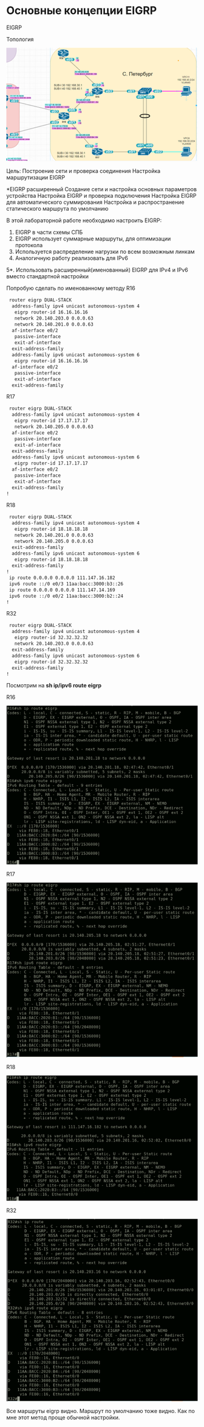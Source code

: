 # Основные концепции EIGRP

EIGRP 

Топология

![](https://github.com/Samsonvl/Network-OTUS-and-CCNAv7/blob/master/OTUS%20labs/lab4/img/Топология.png)

Цель: Построение сети и проверка соединения
Настройка маршрутизации EIGRP

*EIGRP расширенный
Создание сети и настройка основных параметров устройства
Настройка EIGRP и проверка подключения
Настройка EIGRP для автоматического суммирования
Настройка и распространение статического маршрута по умолчанию



В этой лабораторной работе необходимо настроить EIGRP:

1. EIGRP в части схемы СПБ
2. EIGRP использует суммарные маршруты, для оптимизации протокола
3. Используется распределение нагрузки по всем возможным линкам
4. Аналогичную работу реализовать для IPv6

5*. Использовать расширенный(именованный) EIGRP для IPv4 и IPv6 вместо стандартной настройки

Попробую сделать по именованному методу
R16

```
 router eigrp DUAL-STACK
  address-family ipv4 unicast autonomous-system 4
   eigrp router-id 16.16.16.16
   network 20.140.203.0 0.0.0.63
   network 20.140.201.0 0.0.0.63
  af-interface e0/2
   passive-interface
   exit-af-interface 
  exit-address-family
  address-family ipv6 unicast autonomous-system 6
   eigrp router-id 16.16.16.16 
  af-interface e0/2
   passive-interface
   exit-af-interface 
  exit-address-family
```

R17

```
 router eigrp DUAL-STACK
  address-family ipv4 unicast autonomous-system 4
   eigrp router-id 17.17.17.17
   network 20.140.205.0 0.0.0.63 
  af-interface e0/2
   passive-interface
   exit-af-interface
  exit-address-family
  address-family ipv6 unicast autonomous-system 6
   eigrp router-id 17.17.17.17  
  af-interface e0/2
   passive-interface
   exit-af-interface
  exit-address-family
!
```

R18

```
 router eigrp DUAL-STACK
  address-family ipv4 unicast autonomous-system 4
   eigrp router-id 18.18.18.18
   network 20.140.201.0 0.0.0.63
   network 20.140.205.0 0.0.0.63
  exit-address-family
  address-family ipv6 unicast autonomous-system 6
   eigrp router-id 18.18.18.18
  exit-address-family
!
 ip route 0.0.0.0 0.0.0.0 111.147.16.182
 ipv6 route ::/0 e0/3 11aa:bacc:3000:b3::26
 ip route 0.0.0.0 0.0.0.0 111.147.14.169
 ipv6 route ::/0 e0/2 11aa:bacc:3000:b2::24
!
```

R32

```
 router eigrp DUAL-STACK
  address-family ipv4 unicast autonomous-system 4
   eigrp router-id 32.32.32.32
   network 20.140.203.0 0.0.0.63
  exit-address-family
  address-family ipv6 unicast autonomous-system 6
   eigrp router-id 32.32.32.32
  exit-address-family
!
```

Посмотрим на **sh ip/ipv6 route eigrp**

R16

![](https://github.com/Samsonvl/Network-OTUS-and-CCNAv7/blob/master/OTUS%20labs/lab4/img/R16.png)

R17

![](https://github.com/Samsonvl/Network-OTUS-and-CCNAv7/blob/master/OTUS%20labs/lab4/img/R17.png)

R18

![](https://github.com/Samsonvl/Network-OTUS-and-CCNAv7/blob/master/OTUS%20labs/lab4/img/R18.png)

R32

![](https://github.com/Samsonvl/Network-OTUS-and-CCNAv7/blob/master/OTUS%20labs/lab4/img/R32.png)

Все маршруты eigrp видно. Маршрут по умолчанию тоже видно. Как по мне этот метод проще обычной настройки.
